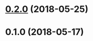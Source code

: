 <a name="0.2.0"></a>
# [0.2.0](https://github.com/cheminfo-js/genbank-parser/compare/v0.1.0...v0.2.0) (2018-05-25)



<a name="0.1.0"></a>
# 0.1.0 (2018-05-17)



